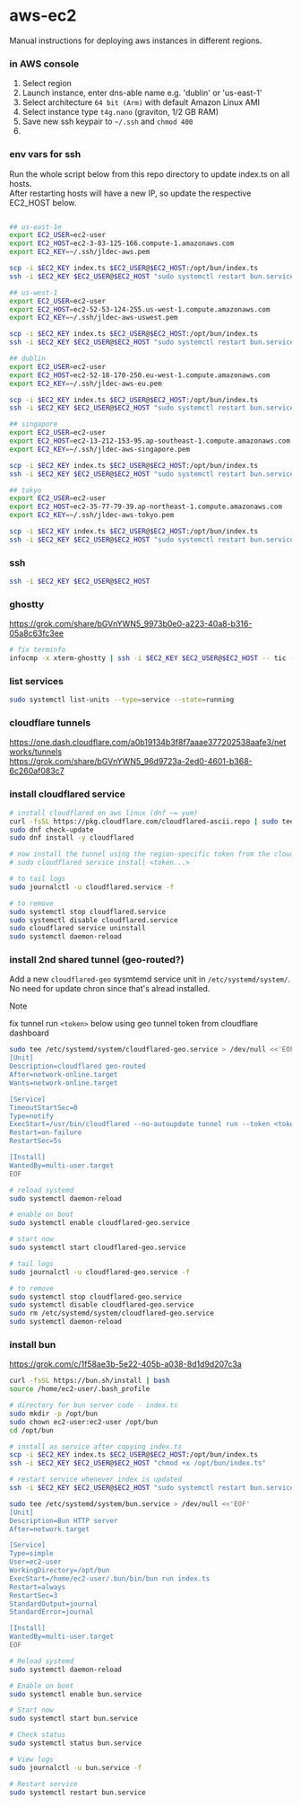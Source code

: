 # aws-ec2
Manual instructions for deploying aws instances in different regions.

### in AWS console
1. Select region
2. Launch instance, enter dns-able name e.g. 'dublin' or 'us-east-1'
3. Select architecture `64 bit (Arm)` with default Amazon Linux AMI 
4. Select instance type `t4g.nano` (graviton, 1/2 GB RAM)
5. Save new ssh keypair to `~/.ssh` and `chmod 400`
6. 

### env vars for ssh
Run the whole script below from this repo directory to update index.ts on all hosts.  
After restarting hosts will have a new IP, so update the respective EC2_HOST below.
```sh

## us-east-1e
export EC2_USER=ec2-user
export EC2_HOST=ec2-3-83-125-166.compute-1.amazonaws.com
export EC2_KEY=~/.ssh/jldec-aws.pem

scp -i $EC2_KEY index.ts $EC2_USER@$EC2_HOST:/opt/bun/index.ts
ssh -i $EC2_KEY $EC2_USER@$EC2_HOST "sudo systemctl restart bun.service"

## us-west-1
export EC2_USER=ec2-user
export EC2_HOST=ec2-52-53-124-255.us-west-1.compute.amazonaws.com
export EC2_KEY=~/.ssh/jldec-aws-uswest.pem

scp -i $EC2_KEY index.ts $EC2_USER@$EC2_HOST:/opt/bun/index.ts
ssh -i $EC2_KEY $EC2_USER@$EC2_HOST "sudo systemctl restart bun.service"

## dublin
export EC2_USER=ec2-user
export EC2_HOST=ec2-52-18-170-250.eu-west-1.compute.amazonaws.com
export EC2_KEY=~/.ssh/jldec-aws-eu.pem

scp -i $EC2_KEY index.ts $EC2_USER@$EC2_HOST:/opt/bun/index.ts
ssh -i $EC2_KEY $EC2_USER@$EC2_HOST "sudo systemctl restart bun.service"

## singapore
export EC2_USER=ec2-user
export EC2_HOST=ec2-13-212-153-95.ap-southeast-1.compute.amazonaws.com
export EC2_KEY=~/.ssh/jldec-aws-singapore.pem

scp -i $EC2_KEY index.ts $EC2_USER@$EC2_HOST:/opt/bun/index.ts
ssh -i $EC2_KEY $EC2_USER@$EC2_HOST "sudo systemctl restart bun.service"

## tokyo
export EC2_USER=ec2-user
export EC2_HOST=ec2-35-77-79-39.ap-northeast-1.compute.amazonaws.com
export EC2_KEY=~/.ssh/jldec-aws-tokyo.pem

scp -i $EC2_KEY index.ts $EC2_USER@$EC2_HOST:/opt/bun/index.ts
ssh -i $EC2_KEY $EC2_USER@$EC2_HOST "sudo systemctl restart bun.service"
```

### ssh
```sh
ssh -i $EC2_KEY $EC2_USER@$EC2_HOST
```

### ghostty
https://grok.com/share/bGVnYWN5_9973b0e0-a223-40a8-b316-05a8c63fc3ee

```sh
# fix terminfo
infocmp -x xterm-ghostty | ssh -i $EC2_KEY $EC2_USER@$EC2_HOST -- tic -x -
```

### list services
```sh
sudo systemctl list-units --type=service --state=running
```

### cloudflare tunnels
https://one.dash.cloudflare.com/a0b19134b3f8f7aaae377202538aafe3/networks/tunnels  
https://grok.com/share/bGVnYWN5_96d9723a-2ed0-4601-b368-6c260af083c7

### install cloudflared service
```sh
# install cloudflared on aws linux (dnf ~= yum)
curl -fsSL https://pkg.cloudflare.com/cloudflared-ascii.repo | sudo tee /etc/yum.repos.d/cloudflared.repo
sudo dnf check-update
sudo dnf install -y cloudflared

# now install the tunnel using the region-specific token from the cloudflare dashboard
# sudo cloudflared service install <token...>

# to tail logs
sudo journalctl -u cloudflared.service -f

# to remove
sudo systemctl stop cloudflared.service
sudo systemctl disable cloudflared.service
sudo cloudflared service uninstall
sudo systemctl daemon-reload
```

### install 2nd shared tunnel (geo-routed?)
Add a new `cloudflared-geo` sysmtemd service unit in `/etc/systemd/system/`.
No need for update chron since that's alread installed.
> [!NOTE]
> fix tunnel run `<token>` below using geo tunnel token from cloudflare dashboard
```sh
sudo tee /etc/systemd/system/cloudflared-geo.service > /dev/null <<'EOF'
[Unit]
Description=cloudflared geo-routed
After=network-online.target
Wants=network-online.target

[Service]
TimeoutStartSec=0
Type=notify
ExecStart=/usr/bin/cloudflared --no-autoupdate tunnel run --token <token...>
Restart=on-failure
RestartSec=5s

[Install]
WantedBy=multi-user.target
EOF

# reload systemd
sudo systemctl daemon-reload

# enable on boot
sudo systemctl enable cloudflared-geo.service

# start now
sudo systemctl start cloudflared-geo.service

# tail logs
sudo journalctl -u cloudflared-geo.service -f

# to remove
sudo systemctl stop cloudflared-geo.service
sudo systemctl disable cloudflared-geo.service
sudo rm /etc/systemd/system/cloudflared-geo.service
sudo systemctl daemon-reload
```

### install bun
https://grok.com/c/1f58ae3b-5e22-405b-a038-8d1d9d207c3a

```sh
curl -fsSL https://bun.sh/install | bash
source /home/ec2-user/.bash_profile

# directory for bun server code - index.ts
sudo mkdir -p /opt/bun
sudo chown ec2-user:ec2-user /opt/bun
cd /opt/bun
```

```sh
# install as service after copying index.ts
scp -i $EC2_KEY index.ts $EC2_USER@$EC2_HOST:/opt/bun/index.ts
ssh -i $EC2_KEY $EC2_USER@$EC2_HOST "chmod +x /opt/bun/index.ts"
```

```sh
# restart service whenever index is updated
ssh -i $EC2_KEY $EC2_USER@$EC2_HOST "sudo systemctl restart bun.service"
```

```sh
sudo tee /etc/systemd/system/bun.service > /dev/null <<'EOF'
[Unit]
Description=Bun HTTP server
After=network.target

[Service]
Type=simple
User=ec2-user
WorkingDirectory=/opt/bun
ExecStart=/home/ec2-user/.bun/bin/bun run index.ts
Restart=always
RestartSec=3
StandardOutput=journal
StandardError=journal

[Install]
WantedBy=multi-user.target
EOF

# Reload systemd
sudo systemctl daemon-reload

# Enable on boot
sudo systemctl enable bun.service

# Start now
sudo systemctl start bun.service

# Check status
sudo systemctl status bun.service

# View logs
sudo journalctl -u bun.service -f

# Restart service
sudo systemctl restart bun.service
```
